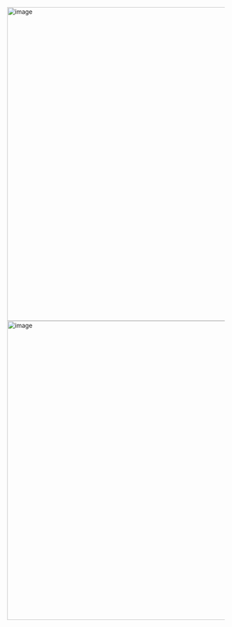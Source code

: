 <img width="727" alt="image" src="https://github.com/user-attachments/assets/57a942ab-3438-487b-acfc-a47161991d7b">
<img width="693" alt="image" src="https://github.com/user-attachments/assets/3b13fe0f-d18a-470f-9032-bd567c397294">
